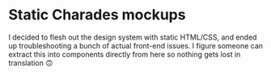 # Static Charades mockups

I decided to flesh out the design system with static HTML/CSS, and ended up troubleshooting a bunch of actual front-end issues. I figure someone can extract this into components directly from here so nothing gets lost in translation 🙃
